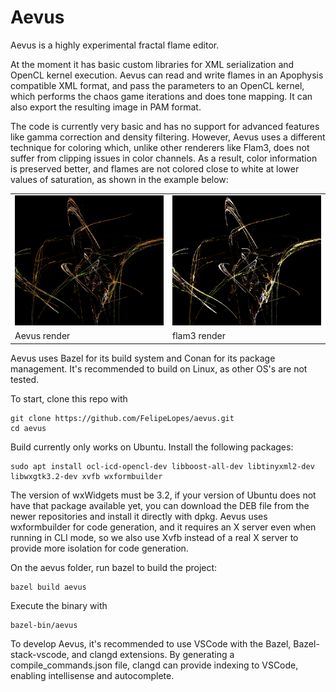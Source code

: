 # Aevus

Aevus is a highly experimental fractal flame editor.

At the moment it has basic custom libraries for XML serialization and OpenCL kernel execution.
Aevus can read and write flames in an Apophysis compatible XML format, and pass the parameters
to an OpenCL kernel, which performs the chaos game iterations and does tone mapping. It can also
export the resulting image in PAM format.

The code is currently very basic and has no support for advanced features like gamma correction
and density filtering. However, Aevus uses a different technique for coloring which, unlike other
renderers like Flam3, does not suffer from clipping issues in color channels. As a result, color information
is preserved better, and flames are not colored close to white at lower values of saturation,
as shown in the example below:

<table cellspacing="0" cellpadding="0">
  <tr>
    <td><img src="img/aevus.png?raw=true" width="320"></td>
    <td><img src="img/flam3.png?raw=true" width="320"></td>
  </tr>
  <tr>
    <td>Aevus render</td>
    <td>flam3 render</td>
  </tr>
</table>

Aevus uses Bazel for its build system and Conan for its package management. It's recommended
to build on Linux, as other OS's are not tested.

To start, clone this repo with

```
git clone https://github.com/FelipeLopes/aevus.git
cd aevus
```

Build currently only works on Ubuntu. Install the following packages:

```
sudo apt install ocl-icd-opencl-dev libboost-all-dev libtinyxml2-dev libwxgtk3.2-dev xvfb wxformbuilder
```

The version of wxWidgets must be 3.2, if your version of Ubuntu does not have that package available yet, you can download the DEB file from the newer repositories and install it directly with dpkg.
Aevus uses wxformbuilder for code generation, and it requires an X server even when running in CLI mode, so we also use Xvfb instead of a real X server to provide more isolation for code generation.

On the aevus folder, run bazel to build the project:

```
bazel build aevus
```

Execute the binary with

```
bazel-bin/aevus
```

To develop Aevus, it's recommended to use VSCode with the Bazel, Bazel-stack-vscode,
and clangd extensions. By generating a compile_commands.json file, clangd can provide
indexing to VSCode, enabling intellisense and autocomplete.
